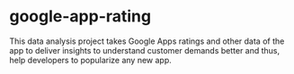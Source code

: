 # google-app-rating
This data analysis project takes Google Apps ratings and other data of the app to deliver insights to understand customer demands better and thus, help developers to popularize any new app.
